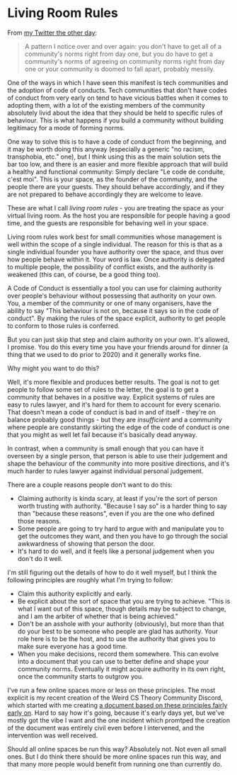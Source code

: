 # Living Room Rules

From [my Twitter the other day](https://twitter.com/DRMacIver/status/1281131593948692480):

> A pattern I notice over and over again: you don't have to get all of a community's norms right from day one, but you do have to get a community's norms of agreeing on community norms right from day one or your community is doomed to fall apart, probably messily.

One of the ways in which I have seen this manifest is tech communities and the adoption of code of conducts.
Tech communities that don't have codes of conduct from very early on tend to have vicious battles when it comes to adopting them, with a lot of the existing members of the community absolutely livid about the idea that they should be held to specific rules of behaviour.
This is what happens if you build a community without building legitimacy for a mode of forming norms.

One way to solve this is to have a code of conduct from the beginning, and it may be worth doing this anyway (especially a generic "no racism, transphobia, etc." one), but I think using this as the main solution sets the bar too low, and there is an easier and more flexible approach that will build a healthy and functional community:
Simply declare "Le code de conduite, c'est moi". This is your space, as the founder of the community, and the people there are your guests. They should behave accordingly, and if they are not prepared to behave accordingly they are welcome to leave.

These are what I call *living room rules* - you are treating the space as your virtual living room. As the host you are responsible for people having a good time, and the guests are responsible for behaving well in your space.

Living room rules work best for small communities whose management is well within the scope of a single individual.
The reason for this is that as a single individual founder you have authority over the space, and thus over how people behave within it. Your word is law. Once authority is delegated to multiple people, the possibility of conflict exists, and the authority is weakened (this can, of course, be a good thing too).

A Code of Conduct is essentially a tool you can use for claiming authority over people's behaviour without possessing that authority on your own.
You, a member of the community or one of many organisers, have the ability to say "This behaviour is not on, because it says so in the code of conduct". By making the rules of the space explicit, authority to get people to conform to those rules is conferred.

But you can just skip that step and claim authority on your own. It's allowed, I promise. You do this every time you have your friends around for dinner (a thing that we used to do prior to 2020) and it generally works fine.

Why might you want to do this?

Well, it's more flexible and produces better results. The goal is not to get people to follow some set of rules to the letter, the goal is to get a community that behaves in a positive way. Explicit systems of rules are easy to rules lawyer, and it's hard for them to account for every scenario. That doesn't mean a code of conduct is bad in and of itself - they're on balance probably good things - but they are *insufficient* and a community where people are constantly skirting the edge of the code of conduct is one that you might as well let fail because it's basically dead anyway.

In contrast, when a community is small enough that you can have it overseen by a single person, that person is able to use their judgement and shape the behaviour of the community into more positive directions, and it's much harder to rules lawyer against individual personal judgement.

There are a couple reasons people don't want to do this:

* Claiming authority is kinda scary, at least if you're the sort of person worth trusting with authority. "Because I say so" is a harder thing to say than "because these reasons", even if you are the one who defined those reasons.
* Some people are going to try hard to argue with and manipulate you to get the outcomes they want, and then you have to go through the social awkwardness of showing that person the door.
* It's hard to do well, and it feels like a personal judgement when you don't do it well.

I'm still figuring out the details of how to do it well myself, but I think the following principles are roughly what I'm trying to follow:

* Claim this authority explicitly and early.
* Be explicit about the sort of space that you are trying to achieve. "This is what I want out of this space, though details may be subject to change, and I am the arbiter of whether that is being achieved."
* Don't be an asshole with your authority (obviously), but more than that do your best to be someone who people are glad has authority. Your role here is to be the host, and to use the authority that gives you to make sure everyone has a good time.
* When you make decisions, record them somewhere. This can evolve into a document that you can use to better define and shape your community norms. Eventually it might acquire authority in its own right, once the community starts to outgrow you.

I've run a few online spaces more or less on these principles. The most explicit is my recent creation of the Weird CS Theory Community Discord, which started with me creating [a document based on these principles fairly early on](https://docs.google.com/document/d/1y3DkPGuAZiGbeNYlwje6jTlFxz9peIGnjSuZTwF4NGM/edit?usp=sharing). Hard to say how it's going, because it's early days yet, but we've mostly got the vibe I want and the one incident which promtped the creation of the document was entirely civil even before I intervened, and the intervention was well received.

Should all online spaces be run this way? Absolutely not. Not even all small ones. But I do think there should be more online spaces run this way, and that many more people would benefit from running one than currently do.
